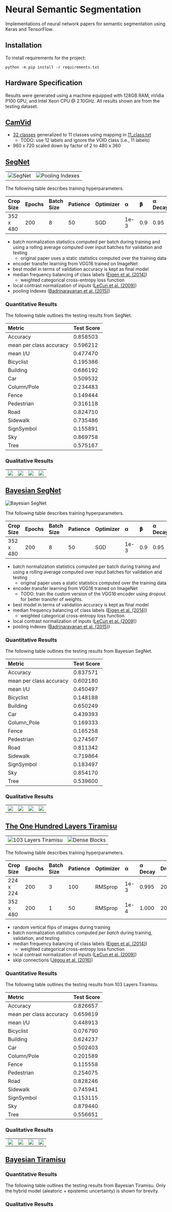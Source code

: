 # Neural Semantic Segmentation

Implementations of neural network papers for semantic segmentation using Keras
and TensorFlow.

## Installation

To install requirements for the project:

```shell
python -m pip install -r requirements.txt
```

## Hardware Specification

Results were generated using a machine equipped with  128GB RAM, nVidia P100
GPU, and Intel Xeon CPU @ 2.10GHz. All results shown are from the testing
dataset.

## [CamVid][]

-   [32 classes][CamVid-classes] generalized to 11 classes using mapping in
    [11_class.txt](11_class.txt)
    -   TODO: use 12 labels and ignore the VOID class (i.e., 11 labels)
-   960 x 720 scaled down by factor of 2 to 480 x 360

[CamVid]: http://mi.eng.cam.ac.uk/research/projects/VideoRec/CamVid/
[CamVid-classes]: http://mi.eng.cam.ac.uk/research/projects/VideoRec/CamVid/#ClassLabels

## [SegNet][Badrinarayanan et al. (2015)]

<table>
  <tr>
    <td>
      <img alt="SegNet" src="https://user-images.githubusercontent.com/2184469/45845186-1118b080-bcea-11e8-967f-d1d0b9d93bb8.png" />
    </td>
    <td>
      <img alt="Pooling Indexes" src="https://user-images.githubusercontent.com/2184469/45845185-1118b080-bcea-11e8-8fb3-82ebb3f15ea6.png" />
    </td>
  </tr>
</table>

The following table describes training hyperparameters.

| Crop Size | Epochs | Batch Size | Patience | Optimizer | α    | 𝛃    | α Decay |
|:----------|:-------|:-----------|:---------|:----------|:-----|:-----|:--------|
| 352 x 480 | 200    | 8          | 50       | SGD       | 1e-3 | 0.9  | 0.95    |

-   batch normalization statistics computed per batch during training and
    using a rolling average computed over input batches for validation and
    testing
    -   original paper uses a static statistics computed over the training data
-   encoder transfer learning from VGG16 trained on ImageNet
-   best model in terms of validation accuracy is kept as final model
-   median frequency balancing of class labels ([Eigen et al. (2014)][])
    -   weighted categorical cross-entropy loss function
-   local contrast normalization of inputs ([LeCun et al. (2009)][])
-   pooling indexes ([Badrinarayanan et al. (2015)][])

### Quantitative Results

The following table outlines the testing results from SegNet.

| Metric                  | Test Score |
|:------------------------|:-----------|
| Accuracy                | 0.858503
| mean per class accuracy | 0.596212
| mean I/U                | 0.477470
| Bicyclist               | 0.195386
| Building                | 0.686192
| Car                     | 0.509532
| Column/Pole             | 0.234483
| Fence                   | 0.149444
| Pedestrian              | 0.316118
| Road                    | 0.824710
| Sidewalk                | 0.735486
| SignSymbol              | 0.155891
| Sky                     | 0.869758
| Tree                    | 0.575167

### Qualitative Results

<table>
  <tr>
    <td>
      <img src="https://user-images.githubusercontent.com/2184469/46000452-3ac93300-c06e-11e8-93b3-b8321abdf8a7.png" />
    </td>
    <td>
      <img src="https://user-images.githubusercontent.com/2184469/46000453-3ac93300-c06e-11e8-8d52-13d9bec343e7.png" />
    </td>
    <td>
      <img src="https://user-images.githubusercontent.com/2184469/46000454-3ac93300-c06e-11e8-8141-6d81ca0d1dcb.png" />
    </td>
    <td>
      <img src="https://user-images.githubusercontent.com/2184469/46000455-3ac93300-c06e-11e8-85e0-d43f488e0de4.png" />
    </td>
  </tr>
</table>



## [Bayesian SegNet][Kendall et al. (2015)]

![Bayesian SegNet](https://user-images.githubusercontent.com/2184469/45915765-7bcc0800-be20-11e8-87cf-4d778b1b3837.png)

The following table describes training hyperparameters.

| Crop Size | Epochs | Batch Size | Patience | Optimizer | α    | 𝛃    | α Decay | Dropout | Samples |
|:----------|:-------|:-----------|:---------|:----------|:-----|:-----|:--------|:--------|:--------|
| 352 x 480 | 200    | 8          | 50       | SGD       | 1e-3 | 0.9  | 0.95    | 50%     | 40      |

-   batch normalization statistics computed per batch during training and
    using a rolling average computed over input batches for validation and
    testing
    -   original paper uses a static statistics computed over the training data
-   encoder transfer learning from VGG16 trained on ImageNet
    -   TODO: train the custom version of the VGG16 encoder using dropout for
        better transfer of weights.
-   best model in terms of validation accuracy is kept as final model
-   median frequency balancing of class labels ([Eigen et al. (2014)][])
    -   weighted categorical cross-entropy loss function
-   local contrast normalization of inputs ([LeCun et al. (2009)][])
-   pooling indexes ([Badrinarayanan et al. (2015)][])

### Quantitative Results

The following table outlines the testing results from Bayesian SegNet.

| Metric                  | Test Score |
|:------------------------|:-----------|
| Accuracy                | 0.837571
| mean per class accuracy | 0.602180
| mean I/U                | 0.450497
| Bicyclist               | 0.148188
| Building                | 0.650249
| Car                     | 0.439393
| Column_Pole             | 0.169333
| Fence                   | 0.165258
| Pedestrian              | 0.274567
| Road                    | 0.811342
| Sidewalk                | 0.719864
| SignSymbol              | 0.183497
| Sky                     | 0.854170
| Tree                    | 0.539600

### Qualitative Results

<table>
  <tr>
    <td>
      <img src="https://user-images.githubusercontent.com/2184469/46114992-bb954580-c1ba-11e8-8786-4edfd1284d08.png" />
    </td>
    <td>
      <img src="https://user-images.githubusercontent.com/2184469/46114994-bb954580-c1ba-11e8-805b-5d94b45a615a.png" />
    </td>
    <td>
      <img src="https://user-images.githubusercontent.com/2184469/46114995-bc2ddc00-c1ba-11e8-9621-127b5b6a7122.png" />
    </td>
    <td>
      <img src="https://user-images.githubusercontent.com/2184469/46114996-bc2ddc00-c1ba-11e8-8e74-ee741247102b.png" />
    </td>
  </tr>
</table>



## [The One Hundred Layers Tiramisu][Jégou et al. (2016)]

<table>
  <tr>
    <td>
        <img alt="103 Layers Tiramisu" src="https://user-images.githubusercontent.com/2184469/45852685-a88bfc80-bd06-11e8-9ea1-9044144b1442.png">
    </td>
    <td>
        <img alt="Dense Blocks" src="https://user-images.githubusercontent.com/2184469/45852691-aa55c000-bd06-11e8-865b-b852485b40af.png">
    </td>
  </tr>
</table>

The following table describes training hyperparameters.

| Crop Size | Epochs | Batch Size | Patience | Optimizer | α    | α Decay | Dropout |
|:----------|:-------|:-----------|:---------|:----------|:-----|:--------|:--------|
| 224 x 224 | 200    | 3          | 100      | RMSprop   | 1e-3 | 0.995   | 20%     |
| 352 x 480 | 200    | 1          | 50       | RMSprop   | 1e-4 | 1.000   | 20%     |

-   random vertical flips of images during training
-   batch normalization statistics computed _per batch_ during training,
    validation, and testing
-   median frequency balancing of class labels ([Eigen et al. (2014)][])
    -   weighted categorical cross-entropy loss function
-   local contrast normalization of inputs ([LeCun et al. (2009)][])
-   skip connections ([Jégou et al. (2016)][])

### Quantitative Results

The following table outlines the testing results from 103 Layers Tiramisu.

| Metric                  | Test Score |
|:------------------------|:-----------|
| Accuracy                | 0.826657
| mean per class accuracy | 0.659619
| mean I/U                | 0.448913
| Bicyclist               | 0.076790
| Building                | 0.624237
| Car                     | 0.502403
| Column/Pole             | 0.201589
| Fence                   | 0.115558
| Pedestrian              | 0.254075
| Road                    | 0.828246
| Sidewalk                | 0.745941
| SignSymbol              | 0.153115
| Sky                     | 0.879440
| Tree                    | 0.556651

### Qualitative Results

<table>
  <tr>
    <td>
      <img src="https://user-images.githubusercontent.com/2184469/46000488-52082080-c06e-11e8-9787-d35d1dec990a.png" />
    </td>
    <td>
      <img src="https://user-images.githubusercontent.com/2184469/46000489-52a0b700-c06e-11e8-8d5b-2f33aa1995a6.png" />
    </td>
    <td>
      <img src="https://user-images.githubusercontent.com/2184469/46000490-52a0b700-c06e-11e8-89dc-45e93cd6cbcf.png" />
    </td>
    <td>
      <img src="https://user-images.githubusercontent.com/2184469/46000492-52a0b700-c06e-11e8-937e-95d4cb53b3ff.png" />
    </td>
  </tr>
</table>



## [Bayesian Tiramisu][Kendall et al. (2017)]

### Quantitative Results

The following table outlines the testing results from Bayesian Tiramisu. Only
the hybrid model (aleatoric + epistemic uncertainty) is shown for brevity.

### Qualitative Results


<!-- References -->

[LeCun et al. (2009)]: http://yann.lecun.com/exdb/publis/pdf/jarrett-iccv-09.pdf
[Eigen et al. (2014)]: https://arxiv.org/abs/1411.4734
[Badrinarayanan et al. (2015)]: https://arxiv.org/pdf/1511.00561.pdf
[Kendall et al. (2015)]: https://arxiv.org/abs/1511.02680
[Jégou et al. (2016)]: https://arxiv.org/abs/1611.09326
[Kendall et al. (2017)]: http://papers.nips.cc/paper/7141-what-uncertainties-do-we-need-in-bayesian-deep-learning-for-computer-vision
